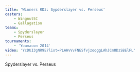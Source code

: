 ```yaml
---
title: 'Winners RD3: Sypderslayer vs. Perseus'
casters:
    - WingnutSC
    - Gallagation
teams:
    - Spyderslayer
    - Perseus
tournaments:
    - 'Youmacon 2014'
video: 'YcDUI3gNR9E?list=PLAWvVvFNESfvjzoqggLAhJCm8DzSBElFL'
---
```

Spyderslayer vs. Perseus